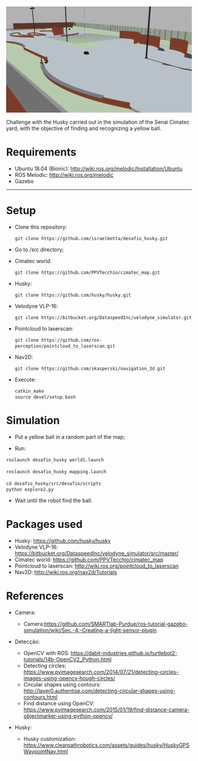 ![alt text](https://raw.githubusercontent.com/israelmotta/desafio_husky/master/src/husky/fig/HuskyMap.png)


Challenge with the Husky carried out in the simulation of the Senai Cimatec yard, with the objective of finding and recognizing a yellow ball.


# Requirements

* Ubuntu 18.04 (Bionic): http://wiki.ros.org/melodic/Installation/Ubuntu
* ROS Melodic: http://wiki.ros.org/melodic
* Gazebo
---


# Setup

* Clone this repository:

  ```
  git clone https://github.com/israelmotta/desafio_husky.git
  ```
  
* Go to /src directory;

* Cimatec world:

  ```
  git clone https://github.com/PPVTecchio/cimatec_map.git
  ```

* Husky:

  ```
  git clone https://github.com/husky/husky.git
  ```

* Velodyne VLP-16:

  ```
  git clone https://bitbucket.org/DataspeedInc/velodyne_simulator.git
  ```

* Pointcloud to laserscan:

  ```
  git clone https://github.com/ros-perception/pointcloud_to_laserscan.git
  ```

* Nav2D:

  ```
  git clone https://github.com/skasperski/navigation_2d.git
  ```

* Execute:
 
  ```
  catkin_make
  source devel/setup.bash
  ```
  
 
 # Simulation
 
 * Put a yellow ball in a random part of the map;

 
 * Run:
 
  ```
  roslaunch desafio_husky world1.launch
  
  roslaunch desafio_husky mapping.launch
  
  cd desafio_husky/src/desafio/scripts
  python explore2.py
  ```
 
 * Wait until the robot find the ball.
 

# Packages used

* Husky: https://github.com/husky/husky
* Velodyne VLP-16: https://bitbucket.org/DataspeedInc/velodyne_simulator/src/master/
* Cimatec world: https://github.com/PPVTecchio/cimatec_map
* Pointcloud to laserscan: http://wiki.ros.org/pointcloud_to_laserscan
* Nav2D: http://wiki.ros.org/nav2d/Tutorials


# References

* Camera:

  * Camera:https://github.com/SMARTlab-Purdue/ros-tutorial-gazebo-simulation/wiki/Sec.-4:-Creating-a-light-sensor-plugin

* Detecção:

  * OpenCV with ROS: https://dabit-industries.github.io/turtlebot2-tutorials/14b-OpenCV2_Python.html
  * Detecting circles: https://www.pyimagesearch.com/2014/07/21/detecting-circles-images-using-opencv-hough-circles/
  * Circular shapes using contours: http://layer0.authentise.com/detecting-circular-shapes-using-contours.html
  * Find distance using OpenCV: https://www.pyimagesearch.com/2015/01/19/find-distance-camera-objectmarker-using-python-opencv/

* Husky:

  * Husky customization: https://www.clearpathrobotics.com/assets/guides/husky/HuskyGPSWaypointNav.html


